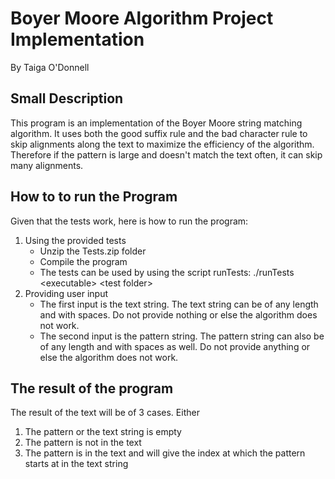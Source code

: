 # Boyer Moore Algorithm Project Implementation 
By Taiga O'Donnell

## Small Description
This program is an implementation of the Boyer Moore string matching algorithm. It uses both the good suffix rule and the bad character rule to skip alignments along the text to maximize the efficiency of the algorithm. Therefore if the pattern is large and doesn't match the text often, it can skip many alignments.


## How to to run the Program
Given that the tests work, here is how to run the program:
1) Using the provided tests
   * Unzip the Tests.zip folder
   * Compile the program
   * The tests can be used by using the script runTests: ./runTests \<executable> \<test folder>
3) Providing user input
   * The first input is the text string. The text string can be of any length and with spaces. Do not provide nothing or else the algorithm does not work.
   * The second input is the pattern string. The pattern string can also be of any length and with spaces as well. Do not provide anything or else the algorithm does not work. 

## The result of the program
The result of the text will be of 3 cases. Either
1) The pattern or the text string is empty
2) The pattern is not in the text
3) The pattern is in the text and will give the index at which the pattern starts at in the text string
